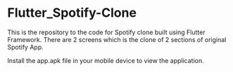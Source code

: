 # Flutter_Spotify-Clone

This is the repository to the code for Spotify clone built using Flutter Framework. 
There are 2 screens which is the clone of 2 sections of original Spotify App. 


Install the app.apk file in your mobile device to view the application. 


